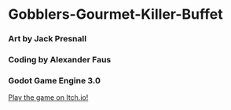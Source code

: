 # Gobblers-Gourmet-Killer-Buffet
### Art by Jack Presnall
### Coding by Alexander Faus
### Godot Game Engine 3.0

[Play the game on Itch.io!](https://alpal08.itch.io/gobblers-gourmet-killer-buffet)
